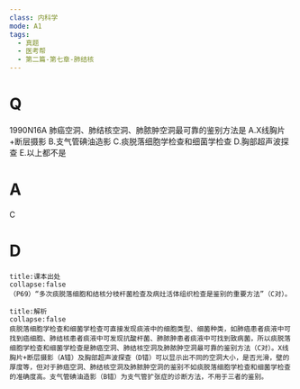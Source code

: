 ```yaml
---
class: 内科学
mode: A1
tags:
  - 真题
  - 医考帮
  - 第二篇-第七章-肺结核
---
```


# Q
1990N16A 肺癌空洞、肺结核空洞、肺脓肿空洞最可靠的鉴别方法是
A.X线胸片+断层摄影
B.支气管碘油造影
C.痰脱落细胞学检查和细菌学检查
D.胸部超声波探查
E.以上都不是

# A
C
# D
```ad-note
title:课本出处
collapse:false
（P69）“多次痰脱落细胞和结核分枝杆菌检查及病灶活体组织检查是鉴别的重要方法”（C对）。
```

```ad-summary
title:解析
collapse:false
痰脱落细胞学检查和细菌学检查可直接发现痰液中的细胞类型、细菌种类，如肺癌患者痰液中可找到癌细胞、肺结核患者痰液中可发现抗酸杆菌、肺脓肿患者痰液中可找到致病菌，所以痰脱落细胞学检查和细菌学检查是肺癌空洞、肺结核空洞及肺脓肿空洞最可靠的鉴别方法（C对）。X线胸片+断层摄影（A错）及胸部超声波探查（D错）可以显示出不同的空洞大小，是否光滑，壁的厚度等，但对于肺癌空洞、肺结核空洞及肺脓肿空洞的鉴别不如痰脱落细胞学检查和细菌学检查的准确度高。支气管碘油造影（B错）为支气管扩张症的诊断方法，不用于三者的鉴别。
```


